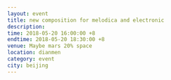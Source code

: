```yaml
---
layout: event
title: new composition for melodica and electronic
description: 
time: 2018-05-20 16:00:00 +8
endtime: 2018-05-20 18:30:00 +8
venue: Maybe mars 20% space
location: dianmen
category: event
city: beijing
---
```

